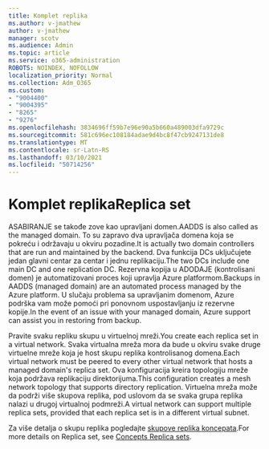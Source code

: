 ```yaml
---
title: Komplet replika
ms.author: v-jmathew
author: v-jmathew
manager: scotv
ms.audience: Admin
ms.topic: article
ms.service: o365-administration
ROBOTS: NOINDEX, NOFOLLOW
localization_priority: Normal
ms.collection: Adm_O365
ms.custom:
- "9004400"
- "9004395"
- "8265"
- "9276"
ms.openlocfilehash: 3834696ff59b7e96e90a5b660a489003dfa9729c
ms.sourcegitcommit: 581c696ec108184adae9d4bc8f47cb9247131de8
ms.translationtype: MT
ms.contentlocale: sr-Latn-RS
ms.lasthandoff: 03/10/2021
ms.locfileid: "50714256"
---
```

# <a name="replica-set"></a><span data-ttu-id="1070c-102">Komplet replika</span><span class="sxs-lookup"><span data-stu-id="1070c-102">Replica set</span></span>

<span data-ttu-id="1070c-103">ASABIRANJE se takođe zove kao upravljani domen.</span><span class="sxs-lookup"><span data-stu-id="1070c-103">AADDS is also called as the managed domain.</span></span> <span data-ttu-id="1070c-104">To su zapravo dva upravljača domena koja se pokreću i održavaju u okviru pozadine.</span><span class="sxs-lookup"><span data-stu-id="1070c-104">It is actually two domain controllers that are run and maintained by the backend.</span></span> <span data-ttu-id="1070c-105">Dva funkcija DCs uključujete jedan glavni centar za centar i jednu replikaciju.</span><span class="sxs-lookup"><span data-stu-id="1070c-105">The two DCs include one main DC and one replication DC.</span></span> <span data-ttu-id="1070c-106">Rezervna kopija u ADODAJE (kontrolisani domen) je automatizovani proces koji upravlja Azure platformom.</span><span class="sxs-lookup"><span data-stu-id="1070c-106">Backups in AADDS (managed domain) are an automated process managed by the Azure platform.</span></span> <span data-ttu-id="1070c-107">U slučaju problema sa upravljanim domenom, Azure podrška vam može pomoći pri ponovnom uspostavljanju iz rezervne kopije.</span><span class="sxs-lookup"><span data-stu-id="1070c-107">In the event of an issue with your managed domain, Azure support can assist you in restoring from backup.</span></span>

<span data-ttu-id="1070c-108">Pravite svaku repliku skupu u virtuelnoj mreži.</span><span class="sxs-lookup"><span data-stu-id="1070c-108">You create each replica set in a virtual network.</span></span> <span data-ttu-id="1070c-109">Svaka virtualna mreža mora da bude u okviru svake druge virtuelne mreže koja je host skupu replika kontrolisanog domena.</span><span class="sxs-lookup"><span data-stu-id="1070c-109">Each virtual network must be peered to every other virtual network that hosts a managed domain's replica set.</span></span> <span data-ttu-id="1070c-110">Ova konfiguracija kreira topologiju mreže koja podržava replikaciju direktorijuma.</span><span class="sxs-lookup"><span data-stu-id="1070c-110">This configuration creates a mesh network topology that supports directory replication.</span></span> <span data-ttu-id="1070c-111">Virtuelna mreža može da podrži više skupova replika, pod uslovom da se svaka grupa replika nalazi u drugoj virtualnoj podmreži.</span><span class="sxs-lookup"><span data-stu-id="1070c-111">A virtual network can support multiple replica sets, provided that each replica set is in a different virtual subnet.</span></span>

<span data-ttu-id="1070c-112">Za više detalja o skupu replika pogledajte [skupove replika koncepata](https://docs.microsoft.com/azure/active-directory-domain-services/concepts-replica-sets).</span><span class="sxs-lookup"><span data-stu-id="1070c-112">For more details on Replica set, see [Concepts Replica sets](https://docs.microsoft.com/azure/active-directory-domain-services/concepts-replica-sets).</span></span>
